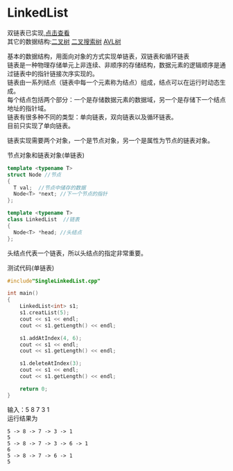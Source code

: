 # LinkedList
双链表已实现,[点击查看](https://github.com/heiyedeshengyin/DoublyLinkedList)  
其它的数据结构:[二叉树](https://github.com/heiyedeshengyin/BinaryTree) [二叉搜索树](https://github.com/heiyedeshengyin/BinarySearchTree) [AVL树](https://github.com/heiyedeshengyin/AVLTree)
  
基本的数据结构，用面向对象的方式实现单链表，双链表和循环链表  
链表是一种物理存储单元上非连续、非顺序的存储结构，数据元素的逻辑顺序是通过链表中的指针链接次序实现的。  
链表由一系列结点（链表中每一个元素称为结点）组成，结点可以在运行时动态生成。  
每个结点包括两个部分：一个是存储数据元素的数据域，另一个是存储下一个结点地址的指针域。  
链表有很多种不同的类型：单向链表，双向链表以及循环链表。  
目前只实现了单向链表。  
    
链表实现需要两个对象，一个是节点对象，另一个是属性为节点的链表对象。  
    
节点对象和链表对象(单链表)  
```cpp
template <typename T>
struct Node //节点
{
  T val;  //节点中储存的数据
  Node<T> *next; //下一个节点的指针
};

template <typename T>
class LinkedList  //链表
{
  Node<T> *head; //头结点
};

```
头结点代表一个链表，所以头结点的指定非常重要。  
    
测试代码(单链表)  
```cpp
#include"SingleLinkedList.cpp"

int main()
{
	LinkedList<int> s1;
	s1.creatList(5);
	cout << s1 << endl;
	cout << s1.getLength() << endl;

	s1.addAtIndex(4, 6);
	cout << s1 << endl;
	cout << s1.getLength() << endl;

	s1.deleteAtIndex(3);
	cout << s1 << endl;
	cout << s1.getLength() << endl;

	return 0;
}

```

输入：5 8 7 3 1  
运行结果为  
```
5 -> 8 -> 7 -> 3 -> 1
5
5 -> 8 -> 7 -> 3 -> 6 -> 1
6
5 -> 8 -> 7 -> 6 -> 1
5

```
